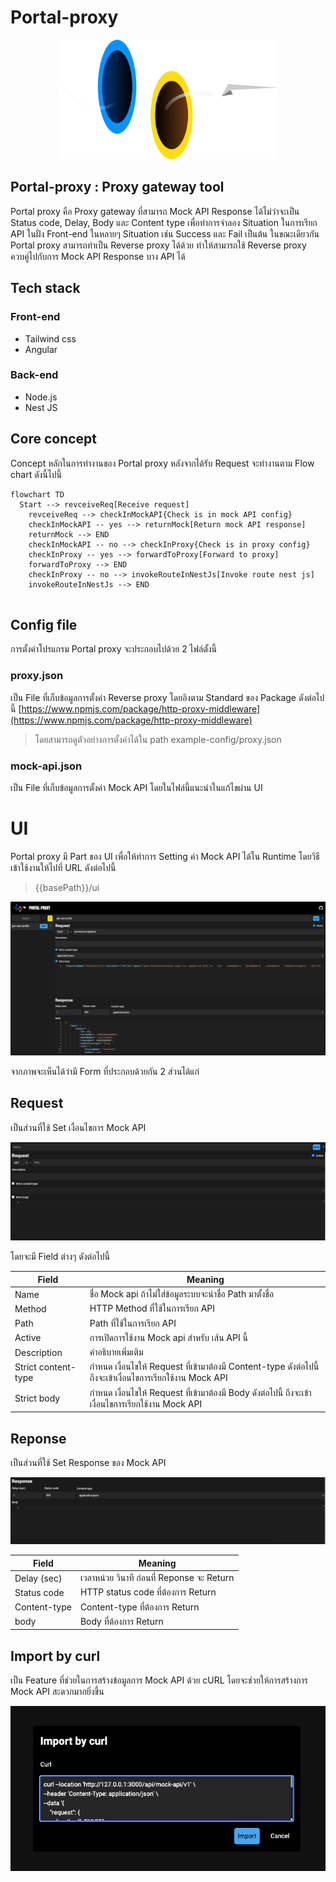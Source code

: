 # Portal-proxy


<p align="center">
  <img src="readme-assets/logo.png" width="350px" alt="logo"/>
</p>

## Portal-proxy : Proxy gateway tool

Portal proxy คือ Proxy gateway ที่สามารถ Mock API Response ได้ไม่ว่าจะเป็น Status code, Delay, Body และ Content type เพื่อทำการจำลอง Situation ในการเรียก API ในฝั่ง Front-end ในหลายๆ Situation เช่น Success และ Fail เป็นต้น ในขณะเดียวกัน Portal proxy สามารถทำเป็น Reverse proxy ได้ด้วย ทำให้สามารถใช้ Reverse proxy ควบคู่ไปกับการ Mock API Response บาง API ได้

## Tech stack

### Front-end
- Tailwind css
- Angular

### Back-end
- Node.js
- Nest JS

## Core concept

Concept หลักในการทำงานของ Portal proxy หลังจากได้รับ Request จะทำงานตาม Flow chart ดังนี้ไปนี้

```mermaid
flowchart TD
  Start --> revceiveReq[Receive request]
	revceiveReq --> checkInMockAPI{Check is in mock API config}
	checkInMockAPI -- yes --> returnMock[Return mock API response]
	returnMock --> END
	checkInMockAPI -- no --> checkInProxy{Check is in proxy config}
	checkInProxy -- yes --> forwardToProxy[Forward to proxy]
	forwardToProxy --> END
	checkInProxy -- no --> invokeRouteInNestJs[Invoke route nest js]
	invokeRouteInNestJs --> END
	
```

## Config file

การตั้งค่าโปรแกรม Portal proxy จะประกอบไปด้วย 2 ไฟล์ตั้งนี้

### proxy.json

เป็น File ที่เก็บข้อมูลการตั้งค่า Reverse proxy โดยอิงตาม Standard ของ Package ดังต่อไปนี้ [https://www.npmjs.com/package/http-proxy-middleware](https://www.npmjs.com/package/http-proxy-middleware)

> โดยสามารถดูตัวอย่างการตั้งค่าได้ใน path example-config/proxy.json

### mock-api.json

เป็น File ที่เก็บข้อมูลการตั้งค่า Mock API โดยในไฟล์นี้แนะนำในแก้ไขผ่าน UI

# UI

Portal proxy มี Part ของ UI เพื่อให้ทำการ Setting ค่า Mock API ได้ใน Runtime โดยวิธีเข้าใช้งานให้ไปที่ URL ดังต่อไปนี้ 

> {{basePath}}/ui
> 

![ui-overview](readme-assets/ui-overview.png)

จากภาพจะเห็นได้ว่ามี Form ที่ประกอบด้วยกัน 2 ส่วนได้แก่

## Request

เป็นส่วนที่ใช้ Set เงื่อนไขการ Mock API

![ui-request-part](readme-assets/ui-request-part.png)

โดยจะมี Field ต่างๆ ดังต่อไปนี้

| Field | Meaning |
| --- | --- |
| Name | ชื่อ Mock api ถ้าไม่ใส่ข้อมูลระบบจะนำชื่อ Path มาตั้งชื่อ |
| Method | HTTP Method ที่ใช้ในการเรียก API |
| Path | Path ที่ใช้ในการเรียก API |
| Active | การเปิดการใช้งาน Mock api สำหรับ เส้น API นี้ |
| Description | คำอธิบายเพิ่มเติม |
| Strict content-type | กำหนด เงื่อนไขให้ Request ที่เข้ามาต้องมี Content-type ดังต่อไปนี้ ถึงจะเข้าเงื่อนไขการเรียกใช้งาน Mock API |
| Strict body | กำหนด เงื่อนไขให้ Request ที่เข้ามาต้องมี Body ดังต่อไปนี้ ถึงจะเข้าเงื่อนไขการเรียกใช้งาน Mock API |

## Reponse

เป็นส่วนที่ใช้ Set Response ของ Mock API

![ui-response-part](readme-assets/ui-response-part.png)

| Field | Meaning |
| --- | --- |
| Delay (sec) | เวลาหน่วย วินาที ก่อนที่ Reponse จะ Return |
| Status code | HTTP status code ที่ต้องการ Return |
| Content-type | Content-type ที่ต้องการ Return |
| body | Body ที่ต้องการ Return |

## Import by curl

เป็น Feature ที่ช่วยในการสร้างข้อมูลการ Mock API ด้วย cURL โดยจะช่วยให้การสร้างการ Mock API สะดวกมากยิ่งขึ้น

![ui-import-by-curl](readme-assets/ui-import-by-curl.png)